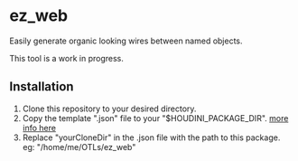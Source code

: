# ez_web
Easily generate organic looking wires between named objects.

This tool is a work in progress.

## Installation
1. Clone this repository to your desired directory.
2. Copy the template ".json" file to your "$HOUDINI_PACKAGE_DIR". [more info here](https://www.sidefx.com/docs/houdini/ref/plugins.html)
3. Replace "yourCloneDir" in the .json file with the path to this package. eg: "/home/me/OTLs/ez_web" 
